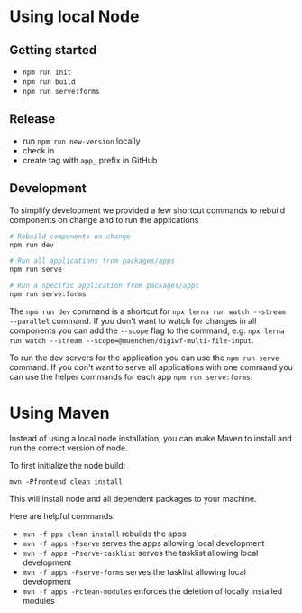 # Using local Node

## Getting started

- `npm run init`
- `npm run build`
- `npm run serve:forms`

## Release

- run `npm run new-version` locally
- check in
- create tag with `app_` prefix in GitHub

## Development

To simplify development we provided a few shortcut commands to rebuild components on change and to run the applications

```bash
# Rebuild components on change
npm run dev

# Run all applications from packages/apps
npm run serve

# Run a specific application from packages/apps
npm run serve:forms
```

The `npm run dev` command is a shortcut for `npx lerna run watch --stream --parallel` command.
If you don't want to watch for changes in all components you can add the `--scope` flag to the command,
e.g. `npx lerna run watch --stream --scope=@muenchen/digiwf-multi-file-input`.

To run the dev servers for the application you can use the `npm run serve` command.
If you don't want to serve all applications with one command you can use the helper commands for each
app `npm run serve:forms`.

# Using Maven

Instead of using a local node installation, you can make Maven to install and run the correct version of node.

To first initialize the node build:

`mvn -Pfrontend clean install`

This will install node and all dependent packages to your machine.

Here are helpful commands:

- `mvn -f pps clean install` rebuilds the apps
- `mvn -f apps -Pserve` serves the apps allowing local development
- `mvn -f apps -Pserve-tasklist` serves the tasklist allowing local development
- `mvn -f apps -Pserve-forms` serves the tasklist allowing local development
- `mvn -f apps -Pclean-modules` enforces the deletion of locally installed modules

